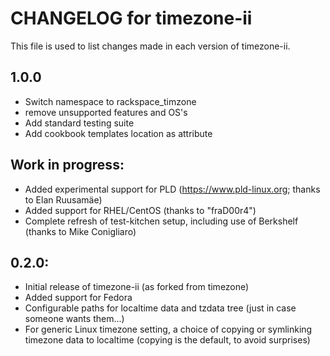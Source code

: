 # CHANGELOG for timezone-ii

This file is used to list changes made in each version of timezone-ii.

## 1.0.0
* Switch namespace to rackspace_timzone
* remove unsupported features and OS's
* Add standard testing suite
* Add cookbook templates location as attribute

## Work in progress:

* Added experimental support for PLD (https://www.pld-linux.org; thanks to Elan
  Ruusamäe)
* Added support for RHEL/CentOS (thanks to "fraD00r4")
* Complete refresh of test-kitchen setup, including use of Berkshelf (thanks to
  Mike Conigliaro)

## 0.2.0:

* Initial release of timezone-ii (as forked from timezone)
* Added support for Fedora
* Configurable paths for localtime data and tzdata tree (just in case someone
  wants them...)
* For generic Linux timezone setting, a choice of copying or symlinking timezone
  data to localtime (copying is the default, to avoid surprises)

